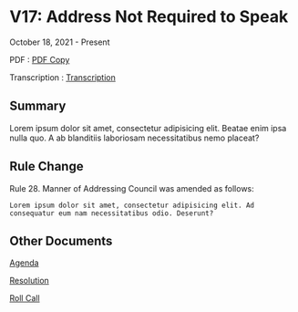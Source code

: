 # V17: Address Not Required to Speak

October 18, 2021 - Present 

PDF
: [PDF Copy](./copy.pdf)

Transcription
: [Transcription](./transcription.md)

## Summary

Lorem ipsum dolor sit amet, consectetur adipisicing elit. Beatae enim ipsa nulla quo. A ab blanditiis laboriosam necessitatibus nemo placeat? 

## Rule Change

 Rule 28. Manner of Addressing Council was amended as follows:

    Lorem ipsum dolor sit amet, consectetur adipisicing elit. Ad consequatur eum nam necessitatibus odio. Deserunt? 
    
## Other Documents

[Agenda](./agenda.pdf)

[Resolution](./resolution.pdf)

[Roll Call](./roll_call.pdf)
